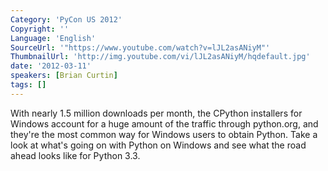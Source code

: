 ```yaml
---
Category: 'PyCon US 2012'
Copyright: ''
Language: 'English'
SourceUrl: '"https://www.youtube.com/watch?v=lJL2asANiyM"'
ThumbnailUrl: 'http://img.youtube.com/vi/lJL2asANiyM/hqdefault.jpg'
date: '2012-03-11'
speakers: [Brian Curtin]
tags: []
---
```

With nearly 1.5 million downloads per month, the CPython installers for
Windows account for a huge amount of the traffic through python.org, and
they're the most common way for Windows users to obtain Python. Take a look at
what's going on with Python on Windows and see what the road ahead looks like
for Python 3.3.

